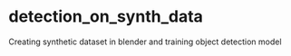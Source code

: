 # detection_on_synth_data
Creating synthetic dataset in blender and training object detection model
